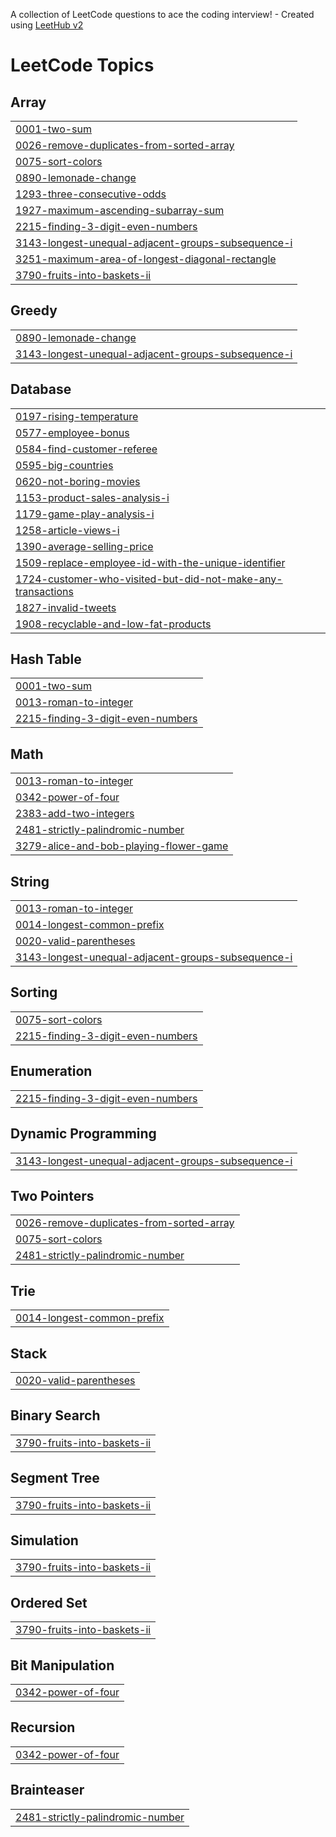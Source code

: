 A collection of LeetCode questions to ace the coding interview! - Created using [LeetHub v2](https://github.com/arunbhardwaj/LeetHub-2.0)
<!---LeetCode Topics Start-->
# LeetCode Topics
## Array
|  |
| ------- |
| [0001-two-sum](https://github.com/alina-28/Leetcode-Submissions/tree/master/0001-two-sum) |
| [0026-remove-duplicates-from-sorted-array](https://github.com/alina-28/Leetcode-Submissions/tree/master/0026-remove-duplicates-from-sorted-array) |
| [0075-sort-colors](https://github.com/alina-28/Leetcode-Submissions/tree/master/0075-sort-colors) |
| [0890-lemonade-change](https://github.com/alina-28/Leetcode-Submissions/tree/master/0890-lemonade-change) |
| [1293-three-consecutive-odds](https://github.com/alina-28/Leetcode-Submissions/tree/master/1293-three-consecutive-odds) |
| [1927-maximum-ascending-subarray-sum](https://github.com/alina-28/Leetcode-Submissions/tree/master/1927-maximum-ascending-subarray-sum) |
| [2215-finding-3-digit-even-numbers](https://github.com/alina-28/Leetcode-Submissions/tree/master/2215-finding-3-digit-even-numbers) |
| [3143-longest-unequal-adjacent-groups-subsequence-i](https://github.com/alina-28/Leetcode-Submissions/tree/master/3143-longest-unequal-adjacent-groups-subsequence-i) |
| [3251-maximum-area-of-longest-diagonal-rectangle](https://github.com/alina-28/Leetcode-Submissions/tree/master/3251-maximum-area-of-longest-diagonal-rectangle) |
| [3790-fruits-into-baskets-ii](https://github.com/alina-28/Leetcode-Submissions/tree/master/3790-fruits-into-baskets-ii) |
## Greedy
|  |
| ------- |
| [0890-lemonade-change](https://github.com/alina-28/Leetcode-Submissions/tree/master/0890-lemonade-change) |
| [3143-longest-unequal-adjacent-groups-subsequence-i](https://github.com/alina-28/Leetcode-Submissions/tree/master/3143-longest-unequal-adjacent-groups-subsequence-i) |
## Database
|  |
| ------- |
| [0197-rising-temperature](https://github.com/alina-28/Leetcode-Submissions/tree/master/0197-rising-temperature) |
| [0577-employee-bonus](https://github.com/alina-28/Leetcode-Submissions/tree/master/0577-employee-bonus) |
| [0584-find-customer-referee](https://github.com/alina-28/Leetcode-Submissions/tree/master/0584-find-customer-referee) |
| [0595-big-countries](https://github.com/alina-28/Leetcode-Submissions/tree/master/0595-big-countries) |
| [0620-not-boring-movies](https://github.com/alina-28/Leetcode-Submissions/tree/master/0620-not-boring-movies) |
| [1153-product-sales-analysis-i](https://github.com/alina-28/Leetcode-Submissions/tree/master/1153-product-sales-analysis-i) |
| [1179-game-play-analysis-i](https://github.com/alina-28/Leetcode-Submissions/tree/master/1179-game-play-analysis-i) |
| [1258-article-views-i](https://github.com/alina-28/Leetcode-Submissions/tree/master/1258-article-views-i) |
| [1390-average-selling-price](https://github.com/alina-28/Leetcode-Submissions/tree/master/1390-average-selling-price) |
| [1509-replace-employee-id-with-the-unique-identifier](https://github.com/alina-28/Leetcode-Submissions/tree/master/1509-replace-employee-id-with-the-unique-identifier) |
| [1724-customer-who-visited-but-did-not-make-any-transactions](https://github.com/alina-28/Leetcode-Submissions/tree/master/1724-customer-who-visited-but-did-not-make-any-transactions) |
| [1827-invalid-tweets](https://github.com/alina-28/Leetcode-Submissions/tree/master/1827-invalid-tweets) |
| [1908-recyclable-and-low-fat-products](https://github.com/alina-28/Leetcode-Submissions/tree/master/1908-recyclable-and-low-fat-products) |
## Hash Table
|  |
| ------- |
| [0001-two-sum](https://github.com/alina-28/Leetcode-Submissions/tree/master/0001-two-sum) |
| [0013-roman-to-integer](https://github.com/alina-28/Leetcode-Submissions/tree/master/0013-roman-to-integer) |
| [2215-finding-3-digit-even-numbers](https://github.com/alina-28/Leetcode-Submissions/tree/master/2215-finding-3-digit-even-numbers) |
## Math
|  |
| ------- |
| [0013-roman-to-integer](https://github.com/alina-28/Leetcode-Submissions/tree/master/0013-roman-to-integer) |
| [0342-power-of-four](https://github.com/alina-28/Leetcode-Submissions/tree/master/0342-power-of-four) |
| [2383-add-two-integers](https://github.com/alina-28/Leetcode-Submissions/tree/master/2383-add-two-integers) |
| [2481-strictly-palindromic-number](https://github.com/alina-28/Leetcode-Submissions/tree/master/2481-strictly-palindromic-number) |
| [3279-alice-and-bob-playing-flower-game](https://github.com/alina-28/Leetcode-Submissions/tree/master/3279-alice-and-bob-playing-flower-game) |
## String
|  |
| ------- |
| [0013-roman-to-integer](https://github.com/alina-28/Leetcode-Submissions/tree/master/0013-roman-to-integer) |
| [0014-longest-common-prefix](https://github.com/alina-28/Leetcode-Submissions/tree/master/0014-longest-common-prefix) |
| [0020-valid-parentheses](https://github.com/alina-28/Leetcode-Submissions/tree/master/0020-valid-parentheses) |
| [3143-longest-unequal-adjacent-groups-subsequence-i](https://github.com/alina-28/Leetcode-Submissions/tree/master/3143-longest-unequal-adjacent-groups-subsequence-i) |
## Sorting
|  |
| ------- |
| [0075-sort-colors](https://github.com/alina-28/Leetcode-Submissions/tree/master/0075-sort-colors) |
| [2215-finding-3-digit-even-numbers](https://github.com/alina-28/Leetcode-Submissions/tree/master/2215-finding-3-digit-even-numbers) |
## Enumeration
|  |
| ------- |
| [2215-finding-3-digit-even-numbers](https://github.com/alina-28/Leetcode-Submissions/tree/master/2215-finding-3-digit-even-numbers) |
## Dynamic Programming
|  |
| ------- |
| [3143-longest-unequal-adjacent-groups-subsequence-i](https://github.com/alina-28/Leetcode-Submissions/tree/master/3143-longest-unequal-adjacent-groups-subsequence-i) |
## Two Pointers
|  |
| ------- |
| [0026-remove-duplicates-from-sorted-array](https://github.com/alina-28/Leetcode-Submissions/tree/master/0026-remove-duplicates-from-sorted-array) |
| [0075-sort-colors](https://github.com/alina-28/Leetcode-Submissions/tree/master/0075-sort-colors) |
| [2481-strictly-palindromic-number](https://github.com/alina-28/Leetcode-Submissions/tree/master/2481-strictly-palindromic-number) |
## Trie
|  |
| ------- |
| [0014-longest-common-prefix](https://github.com/alina-28/Leetcode-Submissions/tree/master/0014-longest-common-prefix) |
## Stack
|  |
| ------- |
| [0020-valid-parentheses](https://github.com/alina-28/Leetcode-Submissions/tree/master/0020-valid-parentheses) |
## Binary Search
|  |
| ------- |
| [3790-fruits-into-baskets-ii](https://github.com/alina-28/Leetcode-Submissions/tree/master/3790-fruits-into-baskets-ii) |
## Segment Tree
|  |
| ------- |
| [3790-fruits-into-baskets-ii](https://github.com/alina-28/Leetcode-Submissions/tree/master/3790-fruits-into-baskets-ii) |
## Simulation
|  |
| ------- |
| [3790-fruits-into-baskets-ii](https://github.com/alina-28/Leetcode-Submissions/tree/master/3790-fruits-into-baskets-ii) |
## Ordered Set
|  |
| ------- |
| [3790-fruits-into-baskets-ii](https://github.com/alina-28/Leetcode-Submissions/tree/master/3790-fruits-into-baskets-ii) |
## Bit Manipulation
|  |
| ------- |
| [0342-power-of-four](https://github.com/alina-28/Leetcode-Submissions/tree/master/0342-power-of-four) |
## Recursion
|  |
| ------- |
| [0342-power-of-four](https://github.com/alina-28/Leetcode-Submissions/tree/master/0342-power-of-four) |
## Brainteaser
|  |
| ------- |
| [2481-strictly-palindromic-number](https://github.com/alina-28/Leetcode-Submissions/tree/master/2481-strictly-palindromic-number) |
<!---LeetCode Topics End-->